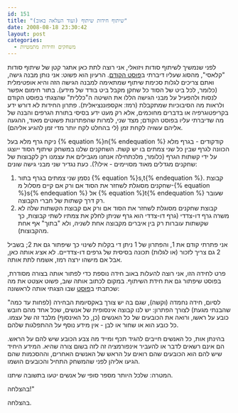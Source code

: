 ```yaml
---
id: 151
title: "שיתוף חידות שיתוף (ועוד העלאה באוב)"
date: 2008-08-18 23:30:42
layout: post
categories: 
  - משחקים וחידות מתמטיות
---
```

לפני שנמשיך לשיתוף סודות ויזואלי, אני רוצה לתת כאן אתגר קטן של שיתוף סודות "קלאסי", מהסוג שעליו דיברתי ב<a href="http://www.gadial.net/?p=150">פוסט הקודם</a>. הרעיון הוא פשוט: אני נותן מבנה גישה, ואתם צריכים לגלות סכימת שיתוף שמתאימה למבנה הגישה הזה והיא אופטימלית (כלומר, לכל ביט של הסוד כל שחקן מקבל ביט בודד של מידע). בתור חימום אפשר לנסות ולהפעיל על מבני הגישה הללו את השיטה ה"כללית" שהצגתי בפוסט הקודם ולראות מה הסיבוכיות שמתקבלת (רמז: אקספוננציאלית). פתרון החידות לא דורש ידע בקריפטוגרפיה או בדברים מחוכמים, אלא רק מעט ידע בסיסי בתורת הגרפים והבנה של מה שדיברתי עליו בפוסט הקודם; מצד שני, למרות שהפתרונות פשוטים מאוד, ההגעה אליהם עשויה לקחת זמן (לי בהחלט לקח יותר מדי זמן להגיע אליהם).

ניקח גרף מלא בעל {% equation %}n{% endequation %} קודקודים - בגרף מלא הכוונה לגרף שבין כל שני צמתים בו יש קשת. השחקנים שלנו במשחק שיתוף הסוד ייוצגו על ידי קשתות הגרף (כלומר, מלכתחילה אנחנו מגבילים את עצמנו רק לקבוצות של שחקנים מגדלים מאוד מסויימים - אילו?). כעת נגדיר שני מבני גישה שונים:
<ol>
	<li>נסמן שני צמתים בגרף בתור {% equation %}s,t{% endequation %}. קבוצת שחקנים מסוגלת לשחזר את הסוד אם ורק אם קיים מסלול מ-{% equation %}s{% endequation %} אל {% equation %}t{% endequation %} שעובר רק דרך קשתות של חברי הקבוצה.</li>
	<li>קבוצת שחקנים מסוגלת לשחזר את הסוד אם ורק אם קבוצת הקשתות שלה לא משרה גרף דו-צדדי (גרף דו-צדדי הוא גרף שניתן לחלק את צמתיו לשתי קבוצות, כך שקשתות עוברות רק בין איברים מקבוצה אחת לשניה, ולא "בתוך" אף אחת מהקבוצות).</li>
</ol>
אני פתרתי קודם את 1, והפתרון של 1 ניתן די בקלות לשינוי כך שיפתור גם את 2; בשביל 2 גם צריך לזכור (או לגלות) תכונה בסיסית של גרפים דו-צדדיים. לא אציג אותה כאן, אבל אם מישהו ירצה רמז, אשמח לתת אותה.

פרט לחידה הזו, אני רוצה להעלות באוב חידה נוספת כדי לפתור אותה בצורה מסודרת, בפוסט שיפתור גם את חידת השיתוף. במקום לכתוב אותה שוב, פשוט אצטט את מה שכתבתי ב<a href="http://www.gadial.net/?p=38">פוסט</a> שבו הצגתי אותה לראשונה:

"לסיום, חידה נחמדה (וקשה), שגם בה יש צורך באקסיומת הבחירה (לפחות עד כמה שהבנתי מגעת) לצורך הפתרון: יש לנו קבוצה אינסופית של אנשים, שכל אחד מהם חובש כובע על ראשו, ורואה את הכובעים של כל האנשים (כן, כל האינסוף) מלבד זה של עצמו. כל כובע הוא או שחור או לבן - אין מידע נוסף על ההתפלגות שלהם.

בהינתן אות, כל האנשים חייבים להגיד תכף ומייד מה צבע הכובע שיש להם על הראש. הם אינם רשאים לדבר או להעביר אינפורמציה זה לזה בשום צורה שהיא. המידע היחיד שיש להם הוא הכובעים שהם רואים על הראש של האנשים האחרים, וההסכמות שהם הגיעו אליהן לפני שהמשחק התחיל והכובעים הושמו.

המטרה: שלכל היותר מספר סופי של אנשים יטעו בתשובה שיתנו.

בהצלחה!"

בהצלחה.
